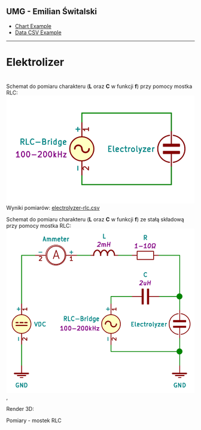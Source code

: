 ## UMG - Emilian Świtalski

- [Chart Example](http://www.sqrt.pl/view/?https://raw.githubusercontent.com/Xaeian/umg/master/measurement/example.json)
- [Data CSV Example](./measurement/example.csv)

---

# Elektrolizer

#

Schemat do pomiaru charakteru (**L** oraz **C** w funkcji **f**) przy pomocy mostka RLC:
![GitHub Logo](./image/electrolyzer-rlc-scheme-basic.png)
Wyniki pomiarów: [electrolyzer-rlc.csv](./measurement/electrolyzer-rlc.csv)

Schemat do pomiaru charakteru (**L** oraz **C** w funkcji **f**) ze stałą składową przy pomocy mostka RLC:
![GitHub Logo](./image/electrolyzer-rlc-scheme.png),

Render 3D:

Pomiary - mostek RLC
